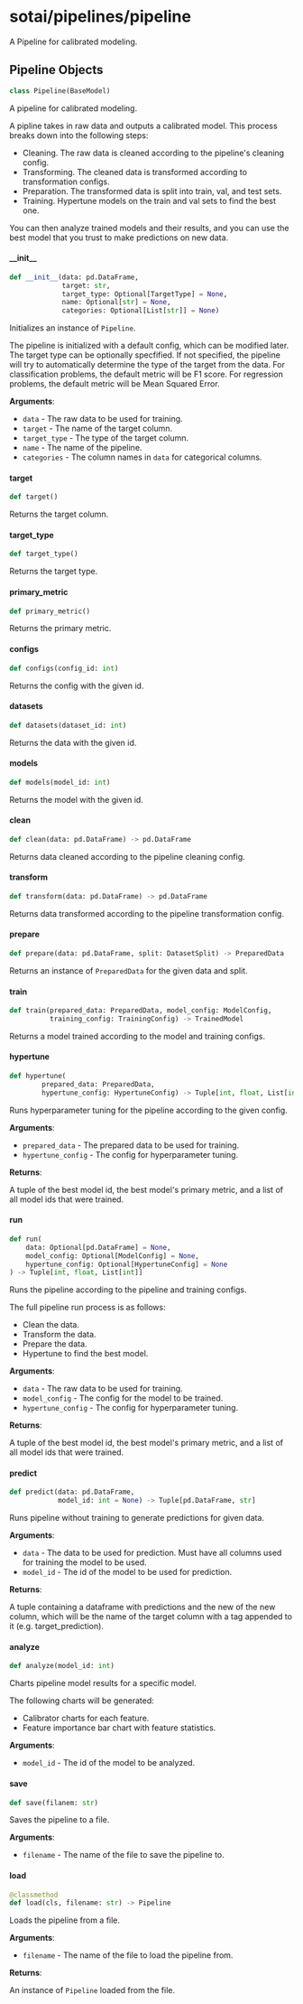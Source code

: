 <a id="sotai/pipelines/pipeline"></a>

# sotai/pipelines/pipeline

A Pipeline for calibrated modeling.

<a id="sotai/pipelines/pipeline.Pipeline"></a>

## Pipeline Objects

```python
class Pipeline(BaseModel)
```

A pipeline for calibrated modeling.

A pipline takes in raw data and outputs a calibrated model. This process breaks
down into the following steps:

- Cleaning. The raw data is cleaned according to the pipeline's cleaning config.
- Transforming. The cleaned data is transformed according to transformation configs.
- Preparation. The transformed data is split into train, val, and test sets.
- Training. Hypertune models on the train and val sets to find the best one.

You can then analyze trained models and their results, and you can use the best
model that you trust to make predictions on new data.

<a id="sotai/pipelines/pipeline.Pipeline.__init__"></a>

#### \_\_init\_\_

```python
def __init__(data: pd.DataFrame,
             target: str,
             target_type: Optional[TargetType] = None,
             name: Optional[str] = None,
             categories: Optional[List[str]] = None)
```

Initializes an instance of `Pipeline`.

The pipeline is initialized with a default config, which can be modified later.
The target type can be optionally specfified. If not specified, the pipeline
will try to automatically determine the type of the target from the data. For
classification problems, the default metric will be F1 score. For regression
problems, the default metric will be Mean Squared Error.

**Arguments**:

- `data` - The raw data to be used for training.
- `target` - The name of the target column.
- `target_type` - The type of the target column.
- `name` - The name of the pipeline.
- `categories` - The column names in `data` for categorical columns.

<a id="sotai/pipelines/pipeline.Pipeline.target"></a>

#### target

```python
def target()
```

Returns the target column.

<a id="sotai/pipelines/pipeline.Pipeline.target_type"></a>

#### target\_type

```python
def target_type()
```

Returns the target type.

<a id="sotai/pipelines/pipeline.Pipeline.primary_metric"></a>

#### primary\_metric

```python
def primary_metric()
```

Returns the primary metric.

<a id="sotai/pipelines/pipeline.Pipeline.configs"></a>

#### configs

```python
def configs(config_id: int)
```

Returns the config with the given id.

<a id="sotai/pipelines/pipeline.Pipeline.datasets"></a>

#### datasets

```python
def datasets(dataset_id: int)
```

Returns the data with the given id.

<a id="sotai/pipelines/pipeline.Pipeline.models"></a>

#### models

```python
def models(model_id: int)
```

Returns the model with the given id.

<a id="sotai/pipelines/pipeline.Pipeline.clean"></a>

#### clean

```python
def clean(data: pd.DataFrame) -> pd.DataFrame
```

Returns data cleaned according to the pipeline cleaning config.

<a id="sotai/pipelines/pipeline.Pipeline.transform"></a>

#### transform

```python
def transform(data: pd.DataFrame) -> pd.DataFrame
```

Returns data transformed according to the pipeline transformation config.

<a id="sotai/pipelines/pipeline.Pipeline.prepare"></a>

#### prepare

```python
def prepare(data: pd.DataFrame, split: DatasetSplit) -> PreparedData
```

Returns an instance of `PreparedData` for the given data and split.

<a id="sotai/pipelines/pipeline.Pipeline.train"></a>

#### train

```python
def train(prepared_data: PreparedData, model_config: ModelConfig,
          training_config: TrainingConfig) -> TrainedModel
```

Returns a model trained according to the model and training configs.

<a id="sotai/pipelines/pipeline.Pipeline.hypertune"></a>

#### hypertune

```python
def hypertune(
        prepared_data: PreparedData,
        hypertune_config: HypertuneConfig) -> Tuple[int, float, List[int]]
```

Runs hyperparameter tuning for the pipeline according to the given config.

**Arguments**:

- `prepared_data` - The prepared data to be used for training.
- `hypertune_config` - The config for hyperparameter tuning.
  

**Returns**:

  A tuple of the best model id, the best model's primary metric, and a list of
  all model ids that were trained.

<a id="sotai/pipelines/pipeline.Pipeline.run"></a>

#### run

```python
def run(
    data: Optional[pd.DataFrame] = None,
    model_config: Optional[ModelConfig] = None,
    hypertune_config: Optional[HypertuneConfig] = None
) -> Tuple[int, float, List[int]]
```

Runs the pipeline according to the pipeline and training configs.

The full pipeline run process is as follows:
- Clean the data.
- Transform the data.
- Prepare the data.
- Hypertune to find the best model.

**Arguments**:

- `data` - The raw data to be used for training.
- `model_config` - The config for the model to be trained.
- `hypertune_config` - The config for hyperparameter tuning.
  

**Returns**:

  A tuple of the best model id, the best model's primary metric, and a list of
  all model ids that were trained.

<a id="sotai/pipelines/pipeline.Pipeline.predict"></a>

#### predict

```python
def predict(data: pd.DataFrame,
            model_id: int = None) -> Tuple[pd.DataFrame, str]
```

Runs pipeline without training to generate predictions for given data.

**Arguments**:

- `data` - The data to be used for prediction. Must have all columns used for
  training the model to be used.
- `model_id` - The id of the model to be used for prediction.
  

**Returns**:

  A tuple containing a dataframe with predictions and the new of the new
  column, which will be the name of the target column with a tag appended to
  it (e.g. target_prediction).

<a id="sotai/pipelines/pipeline.Pipeline.analyze"></a>

#### analyze

```python
def analyze(model_id: int)
```

Charts pipeline model results for a specific model.

The following charts will be generated:
- Calibrator charts for each feature.
- Feature importance bar chart with feature statistics.

**Arguments**:

- `model_id` - The id of the model to be analyzed.

<a id="sotai/pipelines/pipeline.Pipeline.save"></a>

#### save

```python
def save(filanem: str)
```

Saves the pipeline to a file.

**Arguments**:

- `filename` - The name of the file to save the pipeline to.

<a id="sotai/pipelines/pipeline.Pipeline.load"></a>

#### load

```python
@classmethod
def load(cls, filename: str) -> Pipeline
```

Loads the pipeline from a file.

**Arguments**:

- `filename` - The name of the file to load the pipeline from.
  

**Returns**:

  An instance of `Pipeline` loaded from the file.

